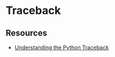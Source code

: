 # Traceback

Resources
---
- [Understanding the Python Traceback](https://realpython.com/python-traceback/)
